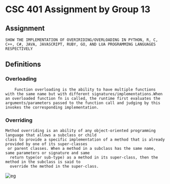 # CSC 401 Assignment by Group 13 

## Assignment
    SHOW THE IMPLEMENTATION OF OVERIRIDING/OVERLOADING IN PYTHON, R, C, C++, C#, JAVA, JAVASCRIPT, RUBY, GO, AND LUA PROGRAMMING LANGUAGES RESPECTIVELY


## Definitions

### Overloading
```
    Function overloading is the ability to have multiple functions with the same name but with different signatures/implementations.When an overloaded function fn is called, the runtime first evaluates the arguments/parameters passed to the function call and judging by this invokes the corresponding implementation.
```

### Overriding
```
Method overriding is an ability of any object-oriented programming language that allows a subclass or child
class to provide a specific implementation of a method that is already provided by one of its super-classes
 or parent classes. When a method in a subclass has the same name, same parameters or signature and same
  return type(or sub-type) as a method in its super-class, then the method in the subclass is said to 
  override the method in the super-class.
```

![eg](https://media.geeksforgeeks.org/wp-content/uploads/20200114114917/overriding-in-python.png)